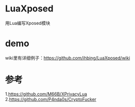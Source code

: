 # LuaXposed
用Lua编写Xposed模块
# demo
wiki里有详细例子：https://github.com/ihbing/LuaXposed/wiki
# 参考
1.https://github.com/M66B/XPrivacyLua \
2.https://github.com/P4nda0s/CryptoFucker
